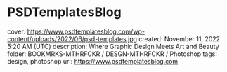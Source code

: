 # PSDTemplatesBlog

cover: https://www.psdtemplatesblog.com/wp-content/uploads/2022/06/psd-templates.jpg
created: November 11, 2022 5:20 AM (UTC)
description: Where Graphic Design Meets Art and Beauty
folder: BOOKMRKS-MTHRFCKR / DESGN-MTHRFCKR / Photoshop
tags: design, photoshop
url: https://www.psdtemplatesblog.com